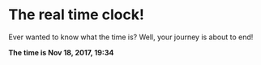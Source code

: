 # The real time clock!

Ever wanted to know what the time is? Well, your journey is about to end!

**The time is Nov 18, 2017, 19:34**